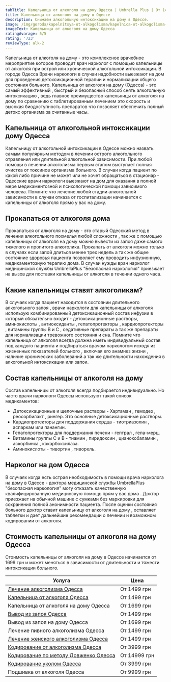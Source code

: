 ```yaml
---
tabTitle: Капельница от алкоголя на дому Одесса | Umbrella Plus | От 1499 грн
title: Капельница от алкоголя на дому в Одессе
description: Снимаем алкогольную интоксикацию на дому в Одессе.
image: /img/goroda/kapelnitsya-ot-alkogolisma/kapelnica-ot-alkogolisma-odessa.jpg
imageText: Капельница от алкоголя на дому Одесса
ratingAvarage: 5/5
rating: '723'
reviewType: alk-2
---
```


Капельница от алкоголя на дому - это комплексное врачебное мероприятие которое проводит врач нарколог с помощью капельницы от алкоголя при острой или хронической алкогольной интоксикации. В городе Одесса Врачи наркологи в случаи надобности выезжают на дом для проведения детоксикационной терапии и нормализации общего состояния больного. Капельница от алкоголя на дому (Одесса) - это самый эффективный , быстрый и безопасный способ снять алкогольную интоксикацию , ведь главное преимущество капельницы от алкоголя на дому по сравнению с таблетированным лечением это скорость и высокая биодоступность препаратов что позволяет обеспечить полный детокс организма за считанные часы.

## Капельница от алкогольной интоксикации дому Одесса

Капельницу от алкогольной интоксикации в Одессе можно назвать самым популярным методом в лечении острого алкогольного отравления или длительной алкогольной зависимости. При любой помощи в лечении алкоголизма первым этапом выступает полная очистка от токсинов организма больного. В случаи когда пациент по какой либо причине не может или не хочет обращаться в стационар - Одесские врачи наркологи выезжают на дом для оказания в полной мере медикаментозной и психологической помощи зависимого человека. Помните что лечение любой стадии алкогольной зависимости в случаи отказа от госпитализации начинается с капельницы от алкоголя прямо у вас на дому.

## Прокапаться от алкоголя дома

Прокапаться от алкоголя на дому - это старый Одесский метод в лечении алкогольного похмелья любой сложности , так же с помощью капельницы от алкоголя на дому можно вывести из запоя даже самого тяжелого и пропитого алкоголика. Прокапать от алкоголя можно только в случаях если запой длиться менее трех недель а так же общее состояние здоровья пациента позволяет ему проводить инфузионную, медикаментозную терапию дома. В случаи нужды врач нарколог медицинской службы UmbrellaPlus "Безопасная наркология" приезжает на вызов для поставки капельницы от алкоголя в течении одного часа.

## Какие капельницы ставят алкоголикам?

В случаях когда пациент находится в состоянии длительного алкогольного запоя , врачи наркологи для капельницы от алкоголя использую комбинированный детоксикационный состав инфузии в который обязательно входит - детоксикационные растворы, аминокислоты , антиоксиданты , гепатопротекторы , кардиопротекторы , витамины группы В и С , седативные препараты а так же препараты для нормализации тревожного состояния и сна. Помните что капельница от алкоголя всегда должна иметь индивидуальный состав под каждого пациента и подбираться врачом наркологом исходя из жизненных показателей больного , включая его анамнез жизни , наличие хронических заболеваний а так же длительности нахождения в алкогольной интоксикации или запои.

## Состав капельницы от алкоголя на дому

Состав капельницы от алкоголя всегда подбирается индивидуально. Но часто врачи наркологи Одессы используют такой список медикаментов:

* Детоксикационные и щелочные растворы - Хартаман , гемодез , реосорбилакт , рингер. Это основные детоксикационные растворы.
* Кардиопротекторы для поддержания сердца - тиотриазолин , аспаркам или панангин.
* Гепатопротекторы для поддержания печени - гептрал , гепа-мерц.
* Витамины группы С и В - тиамин , пиридоксин , цианокобаламин , аскорбинка , кокарбоксилаза.
* Аминокислоты - тивортин , тиворель.

## Нарколог на дом Одесса

В случаях когда есть острая необходимость в помощи врача нарколога на дому в Одессе - доктора медицинской службы UmbrellaPlus "безопасная наркология" могу отказать качественную квалифицированную медицинскую помощь прям у вас дома . Доктор приезжает на обычной машине с сумками без маркировки для сохранения полной анонимности пациента. После оценки состояния больного доктор ставит капельницу от алкоголя на дому , оставляет таблетки и дает дальнейшие рекомендации о лечении и возможном кодировании от алкоголя.

## Стоимость капельницы от алкоголя на дому Одесса

Стоимость капельницы от алкоголя на дому в Одессе начинается от 1699 грн и может меняться в зависимости от длительности и тяжести интоксикации больного.

| Услуга                                                                                       | Цена         |
| -------------------------------------------------------------------------------------------- | ------------ |
| [Лечение алкоголизма Одесса](https://umbrella-plus.com.ua/lechenie-alkogolizma-odessa/)      | От 1499 грн  |
| [Капельница от алкоголя Одесса](https://umbrella-plus.com.ua/kapelnitsya-ot-alc/)            | От 1499 грн  |
| Капельница от алкоголя на дому Одесса                                                        | От 1699 грн  |
| [Вывод из запоя Одесса](https://umbrella-plus.com.ua/vivod-iz-zapoya/)                       | От 1499 грн  |
| Вывод из запоя на дому Одесса                                                                | От 1699 грн  |
| Лечение пивного алкоголизма Одесса                                                           | От 1499 грн  |
| [Лечение женского алкоголизма Одесса](https://umbrella-plus.com.ua/genskiy-alc/)             | От 1499 грн  |
| [Кодирование от алкоголизма Одесса](https://umbrella-plus.com.ua/kodirovanie-ot-alkogolisma) | От 3999 грн  |
| [Кодирование по методу Довженко Одесса](https://umbrella-plus.com.ua/kodirovanie-dovgenko/)  | От 14999 грн |
| [Кодирование уколом Одесса](https://umbrella-plus.com.ua/kodirovanie-ukolom/)                | От 3999 грн  |
| Подшивка от алкоголя Одесса                                                                  | От 9999 грн  |
